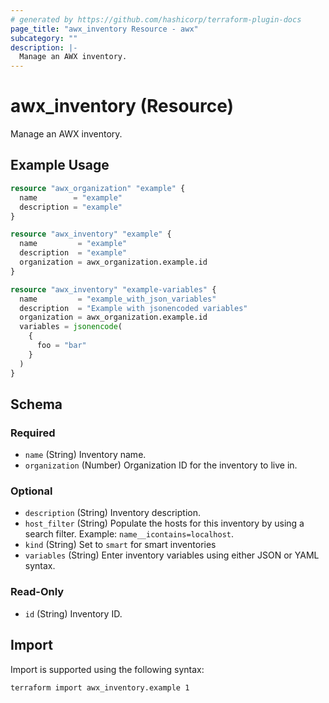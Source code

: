 ```yaml
---
# generated by https://github.com/hashicorp/terraform-plugin-docs
page_title: "awx_inventory Resource - awx"
subcategory: ""
description: |-
  Manage an AWX inventory.
---
```


# awx_inventory (Resource)

Manage an AWX inventory.

## Example Usage

```terraform
resource "awx_organization" "example" {
  name        = "example"
  description = "example"
}

resource "awx_inventory" "example" {
  name         = "example"
  description  = "example"
  organization = awx_organization.example.id
}

resource "awx_inventory" "example-variables" {
  name         = "example_with_json_variables"
  description  = "Example with jsonencoded variables"
  organization = awx_organization.example.id
  variables = jsonencode(
    {
      foo = "bar"
    }
  )
}
```

<!-- schema generated by tfplugindocs -->
## Schema

### Required

- `name` (String) Inventory name.
- `organization` (Number) Organization ID for the inventory to live in.

### Optional

- `description` (String) Inventory description.
- `host_filter` (String) Populate the hosts for this inventory by using a search filter. Example: `name__icontains=localhost`.
- `kind` (String) Set to `smart` for smart inventories
- `variables` (String) Enter inventory variables using either JSON or YAML syntax.

### Read-Only

- `id` (String) Inventory ID.

## Import

Import is supported using the following syntax:

```shell
terraform import awx_inventory.example 1
```
